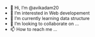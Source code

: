 - 👋 Hi, I’m @avikadam20
- 👀 I’m interested in Web developement
- 🌱 I’m currently learning data structure
- 💞️ I’m looking to collaborate on ...
- 📫 How to reach me ...

<!---
avikadam20/avikadam20 is a ✨ special ✨ repository because its `README.md` (this file) appears on your GitHub profile.
You can click the Preview link to take a look at your changes.
--->
